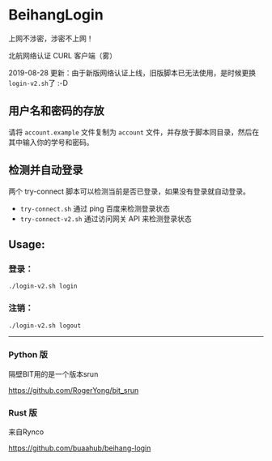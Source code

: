 # BeihangLogin

上网不涉密，涉密不上网！

北航网络认证 CURL 客户端（雾）

2019-08-28 更新：由于新版网络认证上线，旧版脚本已无法使用，是时候更换`login-v2.sh`了 :-D

## 用户名和密码的存放
请将 `account.example` 文件复制为 `account` 文件，并存放于脚本同目录，然后在其中输入你的学号和密码。

## 检测并自动登录

两个 try-connect 脚本可以检测当前是否已登录，如果没有登录就自动登录。

* `try-connect.sh` 通过 ping 百度来检测登录状态
* `try-connect-v2.sh` 通过访问网关 API 来检测登录状态

## Usage:

### 登录：

 ```./login-v2.sh login ```

### 注销：

 ```./login-v2.sh logout ```

-------
### Python 版

隔壁BIT用的是一个版本srun

https://github.com/RogerYong/bit_srun

### Rust 版
来自Rynco

https://github.com/buaahub/beihang-login
